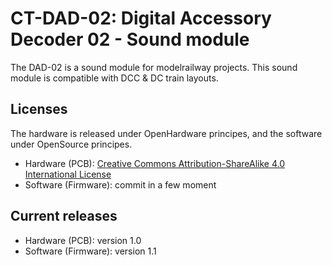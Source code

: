 # CT-DAD-02: Digital Accessory Decoder 02 - Sound module

The DAD-02 is a sound module for modelrailway projects.
This sound module is compatible with DCC & DC train layouts.


## Licenses

The hardware is released under OpenHardware principes, and the software under OpenSource principes.

 - Hardware (PCB): [Creative Commons Attribution-ShareAlike 4.0 International License](http://creativecommons.org/licenses/by-sa/4.0/)
 - Software (Firmware): commit in a few moment


## Current releases

 - Hardware (PCB): version 1.0
 - Software (Firmware): version 1.1
